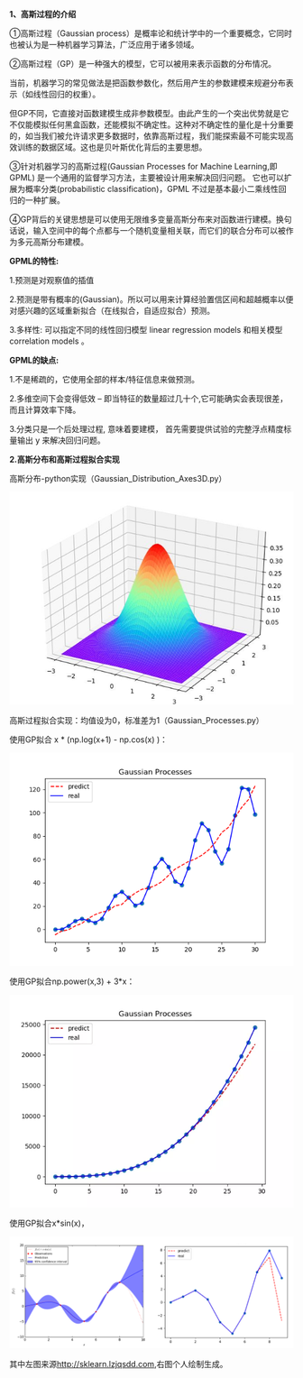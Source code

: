 **1、高斯过程的介绍**

①高斯过程（Gaussian process）是概率论和统计学中的一个重要概念，它同时也被认为是一种机器学习算法，广泛应用于诸多领域。

②高斯过程（GP）是一种强大的模型，它可以被用来表示函数的分布情况。

当前，机器学习的常见做法是把函数参数化，然后用产生的参数建模来规避分布表示（如线性回归的权重）。

但GP不同，它直接对函数建模生成非参数模型。由此产生的一个突出优势就是它不仅能模拟任何黑盒函数，还能模拟不确定性。这种对不确定性的量化是十分重要的，如当我们被允许请求更多数据时，依靠高斯过程，我们能探索最不可能实现高效训练的数据区域。这也是贝叶斯优化背后的主要思想。

③针对机器学习的高斯过程(Gaussian Processes for Machine Learning,即 GPML) 是一个通用的监督学习方法，主要被设计用来解决回归问题。 它也可以扩展为概率分类(probabilistic classification)，GPML 不过是基本最小二乘线性回归的一种扩展。

④GP背后的关键思想是可以使用无限维多变量高斯分布来对函数进行建模。换句话说，输入空间中的每个点都与一个随机变量相关联，而它们的联合分布可以被作为多元高斯分布建模。

**GPML的特性:**

1.预测是对观察值的插值

2.预测是带有概率的(Gaussian)。所以可以用来计算经验置信区间和超越概率以便对感兴趣的区域重新拟合（在线拟合，自适应拟合）预测。

3.多样性: 可以指定不同的线性回归模型 linear regression models 和相关模型 correlation models 。

**GPML的缺点:**

1.不是稀疏的，它使用全部的样本/特征信息来做预测。

2.多维空间下会变得低效 – 即当特征的数量超过几十个,它可能确实会表现很差，而且计算效率下降。

3.分类只是一个后处理过程, 意味着要建模， 首先需要提供试验的完整浮点精度标量输出 y 来解决回归问题。

**2.高斯分布和高斯过程拟合实现**

高斯分布-python实现（Gaussian_Distribution_Axes3D.py）

<img src="https://github.com/jm199504/Gaussian-Processes/blob/master/images/1.png">

高斯过程拟合实现：均值设为0，标准差为1（Gaussian_Processes.py）

使用GP拟合 x * (np.log(x+1) - np.cos(x) )：

<img src="https://github.com/jm199504/Gaussian-Processes/blob/master/images/2.png">

使用GP拟合np.power(x,3) + 3\*x：

<img src="https://github.com/jm199504/Gaussian-Processes/blob/master/images/3.png">

使用GP拟合x*sin(x)，

<img src="https://github.com/jm199504/Gaussian-Processes/blob/master/images/4.png">

其中左图来源<http://sklearn.lzjqsdd.com>,右图个人绘制生成。
